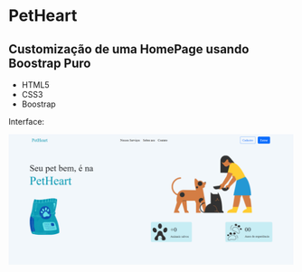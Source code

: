 # PetHeart

## Customização de uma HomePage usando Boostrap Puro

- HTML5
- CSS3
- Boostrap

Interface:

![interface](img_site/site.png)
